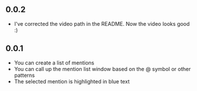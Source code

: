 ## 0.0.2
* I've corrected the video path in the README. Now the video looks good :)

## 0.0.1

* You can create a list of mentions
* You can call up the mention list window based on the @ symbol or other patterns
* The selected mention is highlighted in blue text